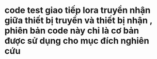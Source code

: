 # code test giao tiếp lora truyền nhận giữa thiết bị truyền và thiết bị nhận , phiên bản code này chỉ là cơ bản được sử dụng cho mục đích nghiên cứu 